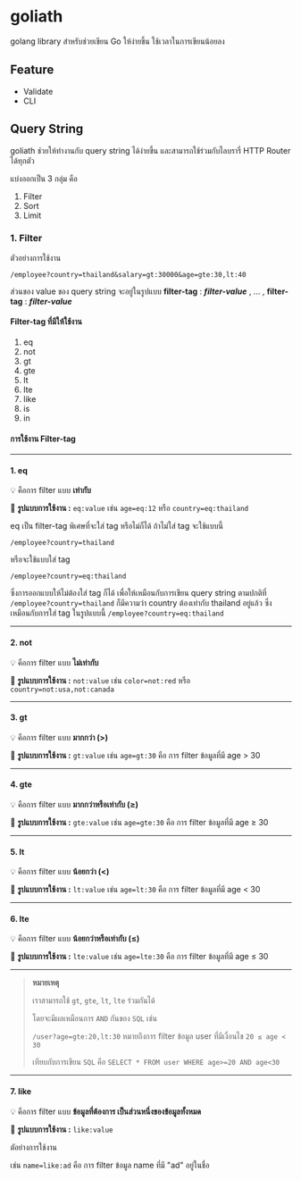 # goliath
golang library สำหรับช่วยเขียน Go ให้ง่ายขึ้น ใช้เวลาในการเขียนน้อยลง 

## Feature
- Validate
- CLI

## Query String
goliath ช่วยให้ทำงานกับ query string ได้ง่ายขึ้น และสามารถใช้ร่วมกับไลบรารี่ HTTP Router ได้ทุกตัว

แบ่งออกเป็น 3 กลุ่ม คือ
1. Filter
2. Sort
3. Limit

### 1. Filter
ตัวอย่างการใช้งาน
```
/employee?country=thailand&salary=gt:30000&age=gte:30,lt:40
```
ส่วนของ value ของ query string จะอยู่ในรูปแบบ **filter-tag** : _**filter-value**_ , ... , **filter-tag** : _**filter-value**_

#### Filter-tag ที่มีให้ใช้งาน
1. eq
2. not
3. gt
4. gte
5. lt
6. lte
7. like
8. is
9. in

#### การใช้งาน Filter-tag

---

#### 1. eq
💡 คือการ filter แบบ **เท่ากับ**

📢 **รูปแบบการใช้งาน :** `eq:value` เช่น `age=eq:12` หรือ `country=eq:thailand`

eq เป็น filter-tag พิเศษที่จะใส่ tag หรือไม่ก็ได้ ถ้าไม่ใส่ tag จะใช้แบบนี้
```
/employee?country=thailand
```
หรือจะใช้แบบใส่ tag
```
/employee?country=eq:thailand
```
ซึ่งการออกแบบให้ไม่ต้องใส่ tag ก็ได้ เพื่อให้เหมือนกับการเขียน query string ตามปกติที่ `/employee?country=thailand` ก็มีความว่า country ต้องเท่ากับ thailand อยู่แล้ว ซึ่งเหมือนกับการใส่ tag ในรูปแบบนี้ `/employee?country=eq:thailand`

---

#### 2. not
💡 คือการ filter แบบ **ไม่เท่ากับ**

📢 **รูปแบบการใช้งาน :** `not:value` เช่น `color=not:red` หรือ `country=not:usa,not:canada`

---

#### 3. gt
💡 คือการ filter แบบ **มากกว่า (>)**

📢 **รูปแบบการใช้งาน :** `gt:value` เช่น `age=gt:30` คือ การ filter ข้อมูลที่มี age > 30

---

#### 4. gte
💡 คือการ filter แบบ **มากกว่าหรือเท่ากับ (≥)**

📢 **รูปแบบการใช้งาน :** `gte:value` เช่น `age=gte:30` คือ การ filter ข้อมูลที่มี age ≥ 30

---

#### 5. lt
💡 คือการ filter แบบ **น้อยกว่า (<)**

📢 **รูปแบบการใช้งาน :** `lt:value` เช่น `age=lt:30` คือ การ filter ข้อมูลที่มี age < 30

---

#### 6. lte
💡 คือการ filter แบบ **น้อยกว่าหรือเท่ากับ (≤)**

📢 **รูปแบบการใช้งาน :** `lte:value` เช่น `age=lte:30` คือ การ filter ข้อมูลที่มี age ≤ 30

---

> **หมายเหตุ** 
>
> เราสามารถใช้ `gt`, `gte`, `lt`, `lte` ร่วมกันได้
>
> โดยจะมีผลเหมือนการ `AND` กันของ `SQL` เช่น
> 
> `/user?age=gte:20,lt:30` หมายถึงการ filter ข้อมูล user ที่มีเงื่อนไข `20 ≤ age < 30`
>
> เทียบกับการเขียน `SQL` คือ `SELECT * FROM user WHERE age>=20 AND age<30`
> 

---

#### 7. like
💡 คือการ filter แบบ **ข้อมูลที่ต้องการ เป็นส่วนหนึ่งของข้อมูลทั้งหมด**

📢 **รูปแบบการใช้งาน :** `like:value` 

ตัอย่างการใช้งาน

เช่น 
```name=like:ad``` 
คือ การ filter ข้อมูล name ที่มี "ad" อยู่ในชื่อ

